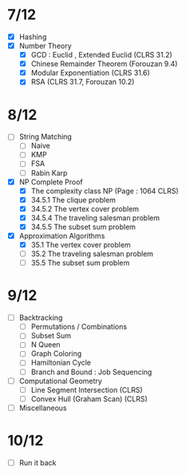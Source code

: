 # 7/12
- [x] Hashing
- [x] Number Theory
	- [x] GCD : Euclid , Extended Euclid (CLRS 31.2)
	- [x] Chinese Remainder Theorem (Forouzan 9.4)
	- [x] Modular Exponentiation (CLRS 31.6)
	- [x] RSA (CLRS 31.7, Forouzan 10.2)

# 8/12
- [ ] String Matching
	- [ ] Naive
	- [ ] KMP
	- [ ] FSA
	- [ ] Rabin Karp
- [x] NP Complete Proof
	- [x] The complexity class NP (Page : 1064 CLRS)
	- [x] 34.5.1 The clique problem
	- [x] 34.5.2 The vertex cover problem
	- [x] 34.5.4 The traveling salesman problem
	- [x] 34.5.5 The subset sum problem
- [x] Approximation Algorithms 
	- [x] 35.1 The vertex cover problem
	- [ ] 35.2 The traveling salesman problem
	- [ ] 35.5 The subset sum problem

# 9/12
- [ ] Backtracking
	- [ ]  Permutations / Combinations
	- [ ] Subset Sum
	- [ ] N Queen
	- [ ] Graph Coloring
	- [ ] Hamiltonian Cycle
	- [ ] Branch and Bound : Job Sequencing
- [ ] Computational Geometry
	- [ ]  Line Segment Intersection (CLRS)
	- [ ] Convex Hull (Graham Scan) (CLRS)
- [ ] Miscellaneous
# 10/12
- [ ] Run it back
